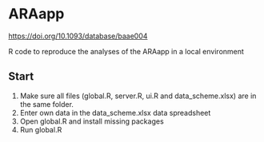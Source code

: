 # ARAapp
https://doi.org/10.1093/database/baae004

R code to reproduce the analyses of the ARAapp in a local environment

## Start

1. Make sure all files (global.R, server.R, ui.R and data_scheme.xlsx) are in the same folder.
2. Enter own data in the data_scheme.xlsx data spreadsheet
3. Open global.R and install missing packages
4. Run global.R
